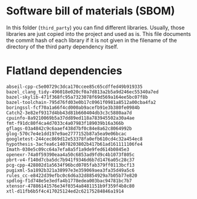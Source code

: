 # Software bill of materials (SBOM)

In this folder (`third_party`) you can find different libraries.
Usually, those libraries are just copied into the project and used as is.
This file documents the commit hash of each library if it is not given in the filename of the directory of the third party dependency itself.


# Flatland dependencies

```text
abseil-cpp-c5e00729c3dca170ccee85c65cdffed49b919335
bazel_clang_tidy-496018e020cf0a7d813a2b5a9d246ec55340a7ed
bazel-skylib-471f368fc95a7323078f69d569a164ee5bc07f8b
bazel-toolchain-795d76fd03e0b17c0961f0981a8512a00cba4fa2
boringssl-fcf70a1a66f4cd000ab9acefb91e3b380fe0984b
Catch2-3e82ef9317d4bb43d81b660404db3c3c5880aa7d
cpuinfo-8a9210069b5a37dd89ed118a783945502a30a4ae
fmt-f91dc80f4ca4d7033c4a07983f189039b16a366b
gflags-03a4842c9c6aaef438d7bf0c84e8a62c8064992b
glog-570c7e4e1dd197e9ae2777152b87a5ea9e06bcac
googletest-244cec869d12e53378fa0efb610cd4c32a454ec8
hypothesis-3acfea6c14078203802b417b61ad161111106fe4
Imath-030e5c09cc64a7efa8a5f1a9de9fed614b0845e3
openexr-74a0f59390eaa4a50c6853ad9fd9c4b1073f805c
pbrt-v4-f140d7cba5dc7b941f9346d6b7d1476a05c28c37
pcg-cpp-428802d1a5634f96bcd0705fab379ff0113bcf13
pugixml-5a1892b321a38997e3e359069aea3fa35d49a5c6
rules_cc-e8422d39efbc0c6d6a32d8854929a7b05b77e820
spdlog-f1d748e5e3edfa4b1778edea003bac94781bc7b7
xtensor-47886141576e34f0354a8481151b9f359f4b8c80
xtl-d11fb6b5f4c417025124ed2c62175284846a1914
```

